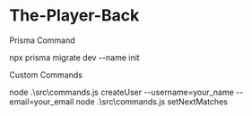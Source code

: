 # The-Player-Back

Prisma Command 

npx prisma migrate dev --name init

Custom Commands 

node .\src\commands.js createUser --username=your_name --email=your_email
node .\src\commands.js setNextMatches 